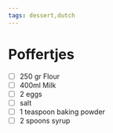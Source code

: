 ```yaml
---
tags: dessert,dutch
---
```


# Poffertjes

- [ ] 250 gr Flour
- [ ] 400ml Milk
- [ ] 2 eggs
- [ ] salt
- [ ] 1 teaspoon baking powder
- [ ] 2 spoons syrup